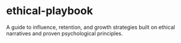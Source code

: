 # ethical-playbook
A guide to influence, retention, and growth strategies built on ethical narratives and proven psychological principles.
